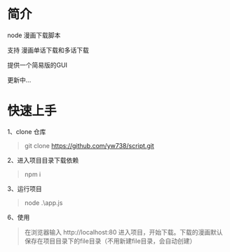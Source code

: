 # 简介
node 漫画下载脚本

支持 漫画单话下载和多话下载

提供一个简易版的GUI

更新中...

# 快速上手

1、clone 仓库

> git clone https://github.com/yw738/script.git

2、进入项目目录下载依赖

> npm i

3、运行项目

> node .\app.js 

6、使用

> 在浏览器输入 http://localhost:80 进入项目，开始下载。下载的漫画默认保存在项目目录下的file目录（不用新建file目录，会自动创建）
